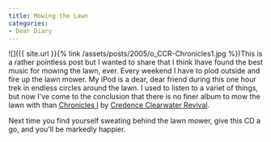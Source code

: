 ```yaml
---
title: Mowing the Lawn
categories:
- Dear Diary
---
```


![]({{ site.url }}{% link /assets/posts/2005/o_CCR-Chronicles1.jpg %})This is a rather pointless post but I wanted to share that I think Ihave found the best music for mowing the lawn, ever. Every weekend I
have to plod outside and fire up the lawn mower. My iPod is a dear,
dear friend during this one hour trek in endless circles around the
lawn. I used to listen to a variet of things, but now I've come to the
conclusion that there is no finer album to mow the lawn with than [Chronicles I](http://www.allmusic.com/cg/amg.dll?p=amg&sql=10:kq6ktr59kl6x) by [Credence Clearwater Revival](http://www.allmusic.com/cg/amg.dll?p=amg&sql=11:bxcm962o3ep3%7ET00).

Next time you find yourself sweating behind the lawn mower, give this CD a go, and you'll be markedly happier.

